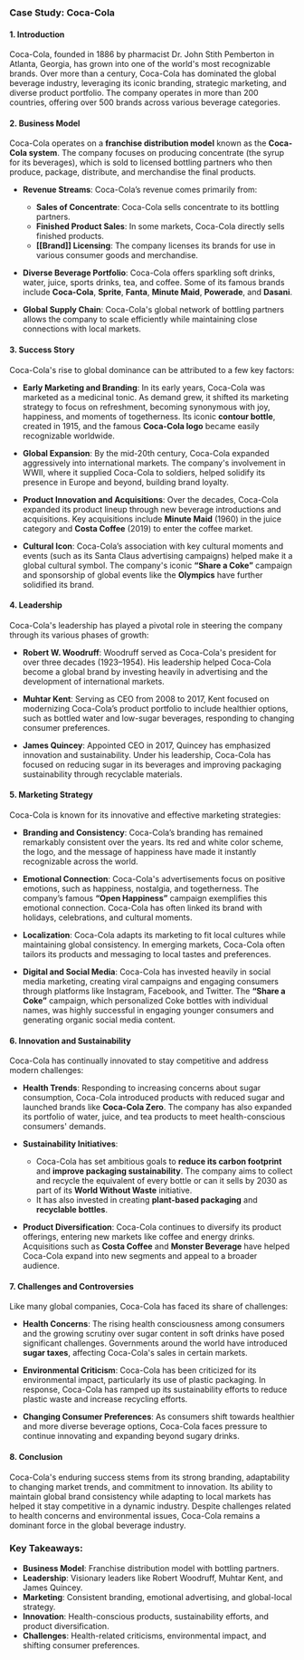 ### Case Study: Coca-Cola

#### 1. **Introduction**
Coca-Cola, founded in 1886 by pharmacist Dr. John Stith Pemberton in Atlanta, Georgia, has grown into one of the world's most recognizable brands. Over more than a century, Coca-Cola has dominated the global beverage industry, leveraging its iconic branding, strategic marketing, and diverse product portfolio. The company operates in more than 200 countries, offering over 500 brands across various beverage categories.

#### 2. **Business Model**
Coca-Cola operates on a **franchise distribution model** known as the **Coca-Cola system**. The company focuses on producing concentrate (the syrup for its beverages), which is sold to licensed bottling partners who then produce, package, distribute, and merchandise the final products.

- **Revenue Streams**: Coca-Cola’s revenue comes primarily from:
  - **Sales of Concentrate**: Coca-Cola sells concentrate to its bottling partners.
  - **Finished Product Sales**: In some markets, Coca-Cola directly sells finished products.
  - **[[Brand]] Licensing**: The company licenses its brands for use in various consumer goods and merchandise.
  
- **Diverse Beverage Portfolio**: Coca-Cola offers sparkling soft drinks, water, juice, sports drinks, tea, and coffee. Some of its famous brands include **Coca-Cola**, **Sprite**, **Fanta**, **Minute Maid**, **Powerade**, and **Dasani**.

- **Global Supply Chain**: Coca-Cola's global network of bottling partners allows the company to scale efficiently while maintaining close connections with local markets.

#### 3. **Success Story**
Coca-Cola's rise to global dominance can be attributed to a few key factors:

- **Early Marketing and Branding**: In its early years, Coca-Cola was marketed as a medicinal tonic. As demand grew, it shifted its marketing strategy to focus on refreshment, becoming synonymous with joy, happiness, and moments of togetherness. Its iconic **contour bottle**, created in 1915, and the famous **Coca-Cola logo** became easily recognizable worldwide.

- **Global Expansion**: By the mid-20th century, Coca-Cola expanded aggressively into international markets. The company's involvement in WWII, where it supplied Coca-Cola to soldiers, helped solidify its presence in Europe and beyond, building brand loyalty.

- **Product Innovation and Acquisitions**: Over the decades, Coca-Cola expanded its product lineup through new beverage introductions and acquisitions. Key acquisitions include **Minute Maid** (1960) in the juice category and **Costa Coffee** (2019) to enter the coffee market.

- **Cultural Icon**: Coca-Cola’s association with key cultural moments and events (such as its Santa Claus advertising campaigns) helped make it a global cultural symbol. The company's iconic **“Share a Coke”** campaign and sponsorship of global events like the **Olympics** have further solidified its brand.

#### 4. **Leadership**
Coca-Cola's leadership has played a pivotal role in steering the company through its various phases of growth:

- **Robert W. Woodruff**: Woodruff served as Coca-Cola's president for over three decades (1923–1954). His leadership helped Coca-Cola become a global brand by investing heavily in advertising and the development of international markets.

- **Muhtar Kent**: Serving as CEO from 2008 to 2017, Kent focused on modernizing Coca-Cola’s product portfolio to include healthier options, such as bottled water and low-sugar beverages, responding to changing consumer preferences.

- **James Quincey**: Appointed CEO in 2017, Quincey has emphasized innovation and sustainability. Under his leadership, Coca-Cola has focused on reducing sugar in its beverages and improving packaging sustainability through recyclable materials.

#### 5. **Marketing Strategy**
Coca-Cola is known for its innovative and effective marketing strategies:

- **Branding and Consistency**: Coca-Cola’s branding has remained remarkably consistent over the years. Its red and white color scheme, the logo, and the message of happiness have made it instantly recognizable across the world.

- **Emotional Connection**: Coca-Cola's advertisements focus on positive emotions, such as happiness, nostalgia, and togetherness. The company’s famous **“Open Happiness”** campaign exemplifies this emotional connection. Coca-Cola has often linked its brand with holidays, celebrations, and cultural moments.

- **Localization**: Coca-Cola adapts its marketing to fit local cultures while maintaining global consistency. In emerging markets, Coca-Cola often tailors its products and messaging to local tastes and preferences.

- **Digital and Social Media**: Coca-Cola has invested heavily in social media marketing, creating viral campaigns and engaging consumers through platforms like Instagram, Facebook, and Twitter. The **“Share a Coke”** campaign, which personalized Coke bottles with individual names, was highly successful in engaging younger consumers and generating organic social media content.

#### 6. **Innovation and Sustainability**
Coca-Cola has continually innovated to stay competitive and address modern challenges:

- **Health Trends**: Responding to increasing concerns about sugar consumption, Coca-Cola introduced products with reduced sugar and launched brands like **Coca-Cola Zero**. The company has also expanded its portfolio of water, juice, and tea products to meet health-conscious consumers' demands.

- **Sustainability Initiatives**:
  - Coca-Cola has set ambitious goals to **reduce its carbon footprint** and **improve packaging sustainability**. The company aims to collect and recycle the equivalent of every bottle or can it sells by 2030 as part of its **World Without Waste** initiative.
  - It has also invested in creating **plant-based packaging** and **recyclable bottles**.

- **Product Diversification**: Coca-Cola continues to diversify its product offerings, entering new markets like coffee and energy drinks. Acquisitions such as **Costa Coffee** and **Monster Beverage** have helped Coca-Cola expand into new segments and appeal to a broader audience.

#### 7. **Challenges and Controversies**
Like many global companies, Coca-Cola has faced its share of challenges:

- **Health Concerns**: The rising health consciousness among consumers and the growing scrutiny over sugar content in soft drinks have posed significant challenges. Governments around the world have introduced **sugar taxes**, affecting Coca-Cola's sales in certain markets.

- **Environmental Criticism**: Coca-Cola has been criticized for its environmental impact, particularly its use of plastic packaging. In response, Coca-Cola has ramped up its sustainability efforts to reduce plastic waste and increase recycling efforts.

- **Changing Consumer Preferences**: As consumers shift towards healthier and more diverse beverage options, Coca-Cola faces pressure to continue innovating and expanding beyond sugary drinks.

#### 8. **Conclusion**
Coca-Cola's enduring success stems from its strong branding, adaptability to changing market trends, and commitment to innovation. Its ability to maintain global brand consistency while adapting to local markets has helped it stay competitive in a dynamic industry. Despite challenges related to health concerns and environmental issues, Coca-Cola remains a dominant force in the global beverage industry.

### Key Takeaways:
- **Business Model**: Franchise distribution model with bottling partners.
- **Leadership**: Visionary leaders like Robert Woodruff, Muhtar Kent, and James Quincey.
- **Marketing**: Consistent branding, emotional advertising, and global-local strategy.
- **Innovation**: Health-conscious products, sustainability efforts, and product diversification.
- **Challenges**: Health-related criticisms, environmental impact, and shifting consumer preferences.